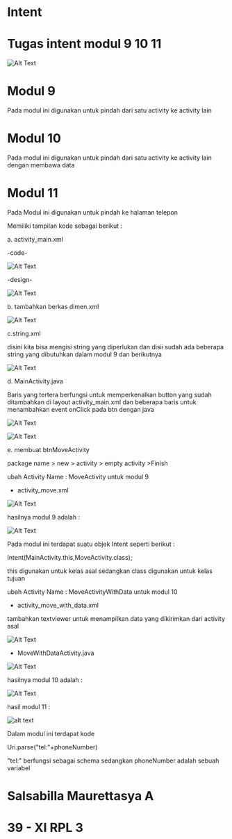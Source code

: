 # Intent
# Tugas intent modul 9 10 11

![Alt Text](hasil1.png)

# Modul 9
Pada modul ini digunakan untuk pindah dari satu activity ke activity lain
# Modul 10
Pada modul ini digunakan untuk pindah dari satu activity ke activity lain dengan membawa data
# Modul 11
Pada Modul ini digunakan untuk pindah ke halaman telepon

Memiliki tampilan kode sebagai berikut :

a. activity_main.xml

-code-

![Alt Text](1.JPG)

-design-

![Alt Text](2.JPG)

b. tambahkan berkas dimen.xml

![Alt Text](3.JPG)

c.string.xml

disini kita bisa mengisi string yang diperlukan dan disii sudah ada beberapa string yang dibutuhkan dalam modul 9 dan berikutnya

![Alt Text](4.JPG)

d. MainActivity.java

Baris yang tertera berfungsi untuk memperkenalkan button yang sudah ditambahkan di layout activity_main.xml dan beberapa baris untuk menambahkan event onClick pada btn dengan java

![Alt Text](5.JPG)


![Alt Text](6.JPG)

e. membuat btnMoveActivity

package name > new > activity > empty activity >Finish

ubah Activity Name : MoveActivity untuk modul 9

- activity_move.xml

![Alt Text](7.JPG)

hasilnya modul 9 adalah :

![Alt Text](hasil2.png)

Pada modul ini terdapat suatu objek Intent seperti berikut :

Intent(MainActivity.this,MoveActivity.class);

this digunakan untuk kelas asal sedangkan class digunakan untuk kelas tujuan

ubah Activity Name : MoveActivityWithData untuk modul 10

- activity_move_with_data.xml

tambahkan textviewer untuk menampilkan data yang dikirimkan dari activity asal

![Alt Text](8.JPG)

- MoveWithDataActivity.java

![Alt Text](9.JPG)

hasilnya modul 10 adalah :

![Alt Text](hasil3.png)

hasil modul 11 :

![alt text](hasil4.png)

Dalam modul ini terdapat kode

Uri.parse("tel:"+phoneNumber)

"tel:" berfungsi sebagai schema sedangkan phoneNumber adalah sebuah variabel


# Salsabilla Maurettasya A
# 39 - XI RPL 3







